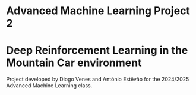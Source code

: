 # Advanced Machine Learning Project 2
# Deep Reinforcement Learning in the Mountain Car environment

Project developed by Diogo Venes and António Estêvão for the 2024/2025 Advanced Machine Learning class.
